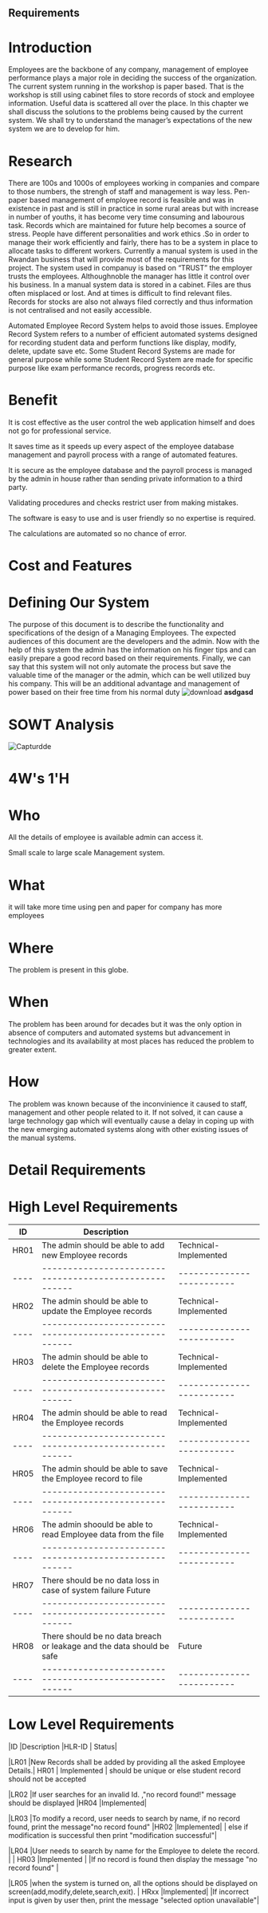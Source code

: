 
## Requirements


# Introduction
Employees are the backbone of any company, management of employee performance plays a major role in deciding the success of the organization. The current system running in the workshop is paper based. That is the workshop is still using cabinet files to store records of stock and employee information. Useful data is scattered all over the place. In this chapter we shall discuss the solutions to the problems being caused by the current system. We shall try to understand the manager’s expectations of the new system we are to develop for him. 


# Research

There are 100s and 1000s of employees working in companies and compare to those numbers, the strengh of staff and management is way less. Pen-paper based management of employee record is feasible and was in existence in past and is still in practice in some rural areas but with increase in number of youths, it has become very time consuming and labourous task. Records which are maintained for future help becomes a source of stress.
People have different personalities and work ethics .So in order to manage their work efficiently and fairly, there has to be a system in place to allocate tasks to different workers. Currently a manual system is used in the Rwandan business that will provide most of the requirements for this project. The system used in companuy is based on “TRUST” the employer trusts the employees. Althoughnoble the manager has little it control over his business. In a manual system data is stored in a cabinet. Files are thus often misplaced or lost. And at times is difficult to find relevant files. Records for stocks are also not always filed correctly and thus information is not centralised and not easily accessible.

Automated Employee Record System helps to avoid those issues. Employee Record System refers to a number of efficient automated systems designed for recording student data and perform functions like display, modify, delete, update save etc. Some Student Record Systems are made for general purpose while some Student Record System are made for specific purpose like exam performance records, progress records etc.


# Benefit
It is cost effective as the user control the web application himself and does not go for
professional service.

It saves time as it speeds up every aspect of the employee database management and
payroll process with a range of automated features.

It is secure as the employee database and the payroll process is managed by the admin
in house rather than sending private information to a third party.

Validating procedures and checks restrict user from making mistakes.

The software is easy to use and is user friendly so no expertise is required.

The calculations are automated so no chance of error.


# Cost and Features


# Defining Our System
The purpose of this document is to describe the functionality and specifications of the design of a Managing Employees. The expected audiences of this document are the developers and the admin. Now with the help of this system the admin has the information on his finger tips and can easily prepare a good record based on their requirements. Finally, we can say that this system will not only automate the process but save the valuable time of the manager or the admin, which can be well utilized buy his company. This will be an additional advantage and management of power based on their free time from his normal duty
![download](https://user-images.githubusercontent.com/59692344/114857681-2dc7e700-9e06-11eb-9561-ee5e5de6af14.jpg)
**asdgasd**

# SOWT Analysis
![Capturdde](https://user-images.githubusercontent.com/59692344/114859723-c3fd0c80-9e08-11eb-9e7a-8d5f146fde1d.PNG)



# 4W's 1'H


# Who
All the details of employee is available admin can access it.

Small scale to large scale Management system.

# What

it will take more time using pen and paper for company has more employees

# Where
The problem is present in this globe.

# When
The problem has been around for decades but it was the only option in absence of computers and automated systems but advancement in technologies and its availability at most places has reduced the problem to greater extent.

# How
The problem was known because of the inconvinience it caused to staff, management and other people related to it. If not solved, it can cause a large technology gap which will eventually cause a delay in coping up with the new emerging automated systems along with other existing issues of the manual systems.

# Detail Requirements
# High Level Requirements
|ID  | Description                                         |                         |
|----|------------------------------------------------------|-------------------------|
|HR01	|The admin should be able to add new   Employee records |	Technical-Implemented  |
|----|------------------------------------------------------|-------------------------|
|HR02	|The admin should be able to update the  Employee records|Technical-Implemented  |
|----|------------------------------------------------------|-------------------------|
|HR03	|The admin should be able to delete the  Employee records	|Technical-Implemented  |
|----|------------------------------------------------------|-------------------------|
|HR04	|The admin should be able to read the  Employee records	|Technical-Implemented  |
|----|------------------------------------------------------|-------------------------|
|HR05	|The admin should be able to save the  Employee record to file|	Technical-Implemented |
|----|------------------------------------------------------|-------------------------|
|HR06	|The admin shoould be able to read  Employee data from the file|	Technical-Implemented |
|----|------------------------------------------------------|-------------------------|
|HR07	|There should be no data loss in case of system failure	Future|
|----|------------------------------------------------------|-------------------------|
|HR08	|There should be no data breach or leakage and the data should be safe|	Future |
|----|------------------------------------------------------|-------------------------|
# Low Level Requirements
|ID	  |Description	                   |HLR-ID                     |                      Status|

|LR01	|New Records shall be added by providing all the asked Employee Details.|  HR01	  | Implemented |
should be unique or else student record should not be accepted	

|LR02	|If user searches for an invalid Id. ,"no record found!" message should be displayed	 |HR04	|Implemented|

|LR03	|To modify a record, user needs to search by name, if no record found, print the message"no record found" |HR02	|Implemented|
       | else if modification is successful then print "modification successful"|
       
|LR04	|User needs to search by name for the Employee to delete the record. |                 |  HR03	|Implemented |
       |If no record is found then display the message "no record found"	|

|LR05	|when the system is turned on, all the options should be displayed on screen(add,modify,delete,search,exit). | HRxx	|Implemented|
         |If incorrect input is given by user then, print the message "selected option unavailable"|	
